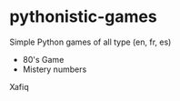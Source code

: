 # pythonistic-games
Simple Python games of all type (en, fr, es)

- 80's Game 
- Mistery numbers

Xafiq
